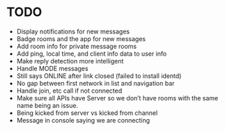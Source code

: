# TODO
- Display notifications for new messages
- Badge rooms and the app for new messages
- Add room info for private message rooms
- Add ping, local time, and client info data to user info
- Make reply detection more intelligent
- Handle MODE messages
- Still says ONLINE after link closed (failed to install identd)
- No gap between first network in list and navigation bar
- Handle join, etc call if not connected
- Make sure all APIs have Server so we don’t have rooms with the same name being an issue.
- Being kicked from server vs kicked from channel
- Message in console saying we are connecting

